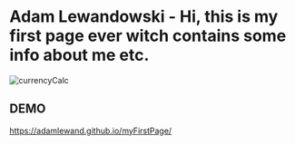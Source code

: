 # Adam Lewandowski - Hi, this is my first page ever witch contains some info about me etc.

![currencyCalc](image/Adam.PNG)

## DEMO

https://adamlewand.github.io/myFirstPage/
